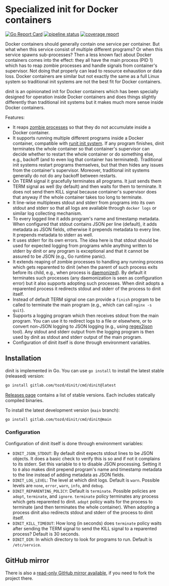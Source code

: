 # Specialized init for Docker containers

[![Go Report Card](https://goreportcard.com/badge/gitlab.com/tozd/dinit)](https://goreportcard.com/report/gitlab.com/tozd/dinit)
[![pipeline status](https://gitlab.com/tozd/dinit/badges/main/pipeline.svg?ignore_skipped=true)](https://gitlab.com/tozd/dinit/-/pipelines)
[![coverage report](https://gitlab.com/tozd/dinit/badges/main/coverage.svg)](https://gitlab.com/tozd/dinit/-/graphs/main/charts)

Docker containers should generally contain one service per container. But what when this service
consist of multiple different programs? Or when this service spawns sub-processes? Then a less
known fact about Docker containers comes into the effect: they all have the main process (PID 1)
which has to reap zombie processes and handle signals from container's supervisor. Not doing that
properly can lead to resource exhaustion or data loss. Docker containers are similar but not exactly
the same as a full Linux system so traditional init systems are not the best fit for Docker containers.

dinit is an opinionated init for Docker containers which has been specially designed for operation
inside Docker containers and does things slightly differently than traditional init systems but it
makes much more sense inside Docker containers.

Features:

- It reaps [zombie processes](https://en.wikipedia.org/wiki/Zombie_process) so that they do not
  accumulate inside a Docker container.
- It supports running multiple different programs inside a Docker container, compatible with
  [runit init system](http://smarden.org/runit/). If any program finishes, dinit terminates
  the whole container so that container's supervisor can decide whether to restart the whole
  container or do something else, e.g., backoff (and to even log that container has terminated).
  Traditional init systems restart programs themselves, but that then hides any issues from the
  container's supervisor. Moreover, traditional init systems generally do not do any backoff
  between restarts.
- On TERM signal it gracefully terminates all programs. It just sends them TERM signal as well
  (by default) and then waits for them to terminate. It does not send them KILL signal because
  container's supervisor does that anyway if the whole container takes too long to terminate.
- It line-wise multiplexes stdout and stderr from programs into its own stdout and stderr
  so that all logs are available through `docker logs` or similar log collecting mechanism.
- To every logged line it adds program's name and timestamp metadata. When configured that
  stdout contains JSON per line (default), it adds metadata as JSON fields, otherwise it
  prepends metadata to every line. It prepends metadata to stderr as well.
- It uses stderr for its own errors. The idea here is that stdout should be used for expected
  logging from programs while anything written to stderr by dinit or any program is exceptional
  and that it cannot be assured to be JSON (e.g., Go runtime panic).
- It extends reaping of zombie processes to handling any running process which gets reparented to dinit
  (when the parent of such process exits before its child, e.g., when process is
  [daemonized](<https://en.wikipedia.org/wiki/Daemon_(computing)>)).
  By default it terminates such processes (any daemonization is seen as configuration error)
  but it also supports adopting such processes. When dinit adopts a reparented process it
  redirects stdout and stderr of the process to dinit itself.
- Instead of default TERM signal one can provide a `finish` program to be called to terminate
  the main program (e.g., which can call `nginx -s quit`).
- Supports a logging program which then receives stdout from the main program. You can use it
  to redirect logs to a file or elsewhere, or to convert non-JSON logging to JSON logging
  (e.g., using [regex2json](https://gitlab.com/tozd/regex2json) tool). Any stdout and stderr output
  from the logging program is then used by dinit as stdout and stderr output of the main program.
- Configuration of dinit itself is done through environment variables.

## Installation

dinit is implemented in Go. You can use `go install` to install the latest stable (released) version:

```sh
go install gitlab.com/tozd/dinit/cmd/dinit@latest
```

[Releases page](https://gitlab.com/tozd/dinit/-/releases)
contains a list of stable versions. Each includes statically compiled binaries.

To install the latest development version (`main` branch):

```sh
go install gitlab.com/tozd/dinit/cmd/dinit@main
```

### Configuration

Configuration of dinit itself is done through environment variables:

- `DINIT_JSON_STDOUT`: By default dinit expects stdout lines to be JSON objects. It does a basic check
  to verify this is so and if not it complains to its stderr. Set this variable to `0` to disable JSON
  processing. Setting it to `0` also makes dinit prepend program's name and timestamp metadata to
  the line instead of adding metadata as JSON fields.
- `DINIT_LOG_LEVEL`: The level at which dinit logs. Default is `warn`. Possible levels are `none`,
  `error`, `warn`, `info`, and `debug`.
- `DINIT_REPARENTING_POLICY`: Default is `terminate`. Possible policies are `adopt`, `terminate`, and
  `ignore`. `terminate` policy terminates any process which gets reparented to dinit.
  `adopt` policy waits for the process to terminate (and then terminates the whole container). When adopting
  a process dinit also redirects stdout and stderr of the process to dinit itself.
- `DINIT_KILL_TIMEOUT`: How long (in seconds) does `terminate` policy waits after sending the TERM signal
  to send the KILL signal to a reparented process? Default is 30 seconds.
- `DINIT_DIR`: In which directory to look for programs to run. Default is `/etc/service`.

## GitHub mirror

There is also a [read-only GitHub mirror available](https://github.com/tozd/dinit),
if you need to fork the project there.
